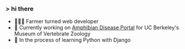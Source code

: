 ### > hi there

- 👩🏼‍💻 Farmer turned web developer
- 🔭 Currently working on [Amphibian Disease Portal](https://amphibiandisease.org/) for UC Berkeley's Museum of Vertebrate Zoology
- 🌱 In the process of learning Python with Django
